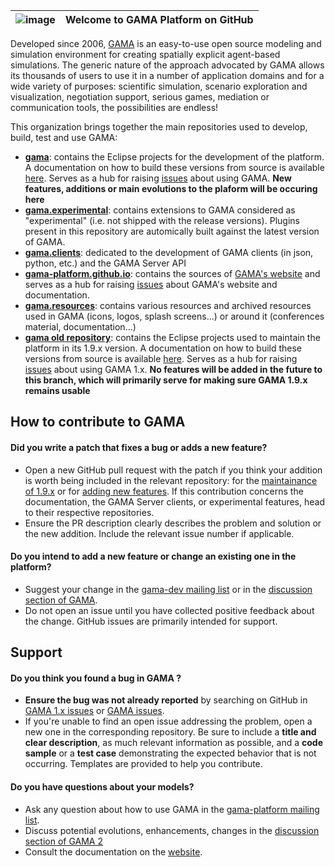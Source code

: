 | ![image](https://user-images.githubusercontent.com/579256/235314370-b377a561-e108-40bc-8e75-0c23ef539148.png) | Welcome to GAMA Platform on GitHub |
|----|--------------------------------------------------------|
  
  
Developed since 2006, [GAMA](https://gama-platform.org) is an easy-to-use open source modeling and simulation environment for creating spatially explicit agent-based simulations. The generic nature of the approach advocated by GAMA allows its thousands of users to use it in a number of application domains and for a wide variety of purposes: scientific simulation, scenario exploration and visualization, negotiation support, serious games, mediation or communication tools, the possibilities are endless!

This organization brings together the main repositories used to develop, build, test and use GAMA:

- **[gama](https://github.com/gama-platform/new.gama)**: contains the Eclipse projects for the development of the platform. A documentation on how to build these versions from source is available [here](https://github.com/gama-platform/new.gama/wiki/InstallingGitVersion). Serves as a hub for raising [issues](https://github.com/gama-platform/new.gama/issues) about using GAMA. **New features, additions or main evolutions to the plaform will be occuring here**
- **[gama.experimental](https://github.com/gama-platform/gama.experimental)**: contains extensions to GAMA considered as "experimental" (i.e. not shipped with the release versions). Plugins present in this repository are automically built against the latest version of GAMA. 
- **[gama.clients](https://github.com/gama-platform/gama.client)**: dedicated to the development of GAMA clients (in json, python, etc.) and the GAMA Server API
- **[gama-platform.github.io](https://github.com/gama-platform/gama-platform.github.io)**: contains the sources of [GAMA's website](https://gama-platform.org) and serves as a hub for raising [issues](https://github.com/gama-platform/gama-platform.github.io/issues) about GAMA's website and documentation. 
- **[gama.resources](https://github.com/gama-platform/gama.resources)**: contains various resources and archived resources used in GAMA (icons, logos, splash screens...) or around it (conferences material, documentation...)
- **[gama old repository]([https://github.com/gama-platform/gama](https://github.com/gama-platform/gama.old))**: contains the Eclipse projects used to maintain the platform in its 1.9.x version. A documentation on how to build these versions from source is available [here](https://github.com/gama-platform/gama/wiki/InstallingGitVersion). Serves as a hub for raising [issues](https://github.com/gama-platform/gama/issues) about using GAMA 1.x. **No features will be added in the future to this branch, which will primarily serve for making sure GAMA 1.9.x remains usable**

## How to contribute to GAMA
#### **Did you write a patch that fixes a bug or adds a new feature?**
- Open a new GitHub pull request with the patch if you think your addition is worth being included in the relevant repository: for the [maintainance of 1.9.x](https://github.com/gama-platform/gama/pulls) or for [adding new features](https://github.com/gama-platform/new.gama/pulls). If this contribution concerns the documentation, the GAMA Server clients, or experimental features, head to their respective repositories.
- Ensure the PR description clearly describes the problem and solution or the new addition. Include the relevant issue number if applicable.

#### **Do you intend to add a new feature or change an existing one in the platform?**
* Suggest your change in the [gama-dev mailing list](https://groups.google.com/forum/#!forum/gama-dev) or in the [discussion section of GAMA](https://github.com/gama-platform/new.gama/discussions).
* Do not open an issue until you have collected positive feedback about the change. GitHub issues are primarily intended for support.

## Support

#### **Do you think you found a bug in GAMA ?**

* **Ensure the bug was not already reported** by searching on GitHub in [GAMA 1.x issues](https://github.com/gama-platform/gama/issues) or [GAMA issues](https://github.com/gama-platform/new.gama/issues).
* If you're unable to find an open issue addressing the problem, open a new one in the corresponding repository. Be sure to include a **title and clear description**, as much relevant information as possible, and a **code sample** or a **test case** demonstrating the expected behavior that is not occurring. Templates are provided to help you contribute.

#### **Do you have questions about your models?**

* Ask any question about how to use GAMA in the [gama-platform mailing list](https://groups.google.com/forum/#!forum/gama-platform).
* Discuss potential evolutions, enhancements, changes in the [discussion section of GAMA 2](https://github.com/gama-platform/gama2/discussions)
* Consult the documentation on the [website](http://gama-platform.org).
</br>
